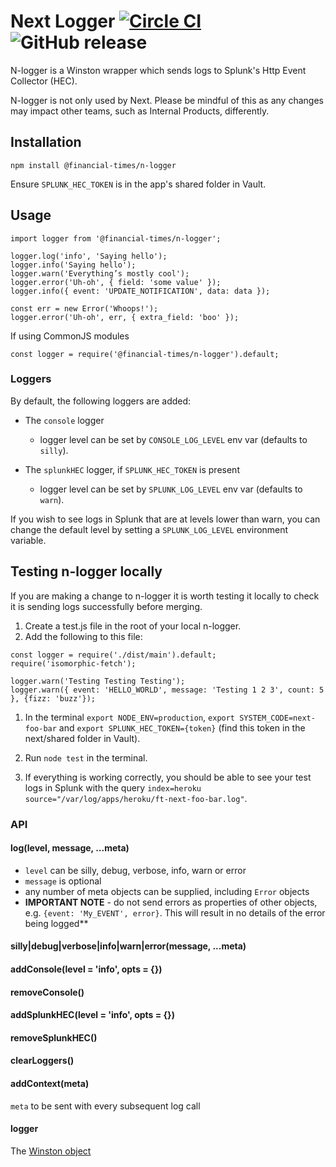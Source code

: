 # Next Logger [![Circle CI](https://circleci.com/gh/Financial-Times/n-logger.svg?style=svg)](https://circleci.com/gh/Financial-Times/n-logger) ![GitHub release](https://img.shields.io/github/release/Financial-Times/n-logger.svg?style=popout)

N-logger is a Winston wrapper which sends logs to Splunk's Http Event Collector (HEC).

N-logger is not only used by Next. Please be mindful of this as any changes may impact other teams, such as Internal Products, differently.

## Installation
```
npm install @financial-times/n-logger
```

Ensure `SPLUNK_HEC_TOKEN` is in the app's shared folder in Vault.

## Usage

    import logger from '@financial-times/n-logger';

    logger.log('info', 'Saying hello');
    logger.info('Saying hello');
    logger.warn('Everything’s mostly cool');
    logger.error('Uh-oh', { field: 'some value' });
    logger.info({ event: 'UPDATE_NOTIFICATION', data: data });

    const err = new Error('Whoops!');
    logger.error('Uh-oh', err, { extra_field: 'boo' });

If using CommonJS modules

    const logger = require('@financial-times/n-logger').default;

### Loggers

By default, the following loggers are added:

  * The `console` logger
    * logger level can be set by `CONSOLE_LOG_LEVEL` env var (defaults to `silly`).


  * The `splunkHEC` logger, if `SPLUNK_HEC_TOKEN` is present
    * logger level can be set by `SPLUNK_LOG_LEVEL` env var (defaults to `warn`).

If you wish to see logs in Splunk that are at levels lower than warn, you can change the default level by setting a `SPLUNK_LOG_LEVEL` environment variable.

## Testing n-logger locally

If you are making a change to n-logger it is worth testing it locally to check it is sending logs successfully before merging.
1. Create a test.js file in the root of your local n-logger.
1. Add the following to this file:

  ```
  const logger = require('./dist/main').default;
  require('isomorphic-fetch');

  logger.warn('Testing Testing Testing');
  logger.warn({ event: 'HELLO_WORLD', message: 'Testing 1 2 3', count: 5 }, {fizz: 'buzz'});
  ```

1. In the terminal `export NODE_ENV=production`, `export SYSTEM_CODE=next-foo-bar` and `export SPLUNK_HEC_TOKEN={token}` (find this token in the next/shared folder in Vault).

1. Run `node test` in the terminal.
1. If everything is working correctly, you should be able to see your test logs in Splunk with the query `index=heroku source="/var/log/apps/heroku/ft-next-foo-bar.log"`.

### API

#### log(level, message, ...meta)

 * `level` can be silly, debug, verbose, info, warn or error
 * `message` is optional
 * any number of meta objects can be supplied, including `Error` objects
 * **IMPORTANT NOTE** - do not send errors as properties of other objects, e.g. `{event: 'My_EVENT', error}`. This will result in no details of the error being logged**

#### silly|debug|verbose|info|warn|error(message, ...meta)

#### addConsole(level = 'info', opts = {})

#### removeConsole()

#### addSplunkHEC(level = 'info', opts = {})

#### removeSplunkHEC()

#### clearLoggers()

#### addContext(meta)
`meta` to be sent with every subsequent log call

#### logger

The [Winston object](https://github.com/winstonjs/winston)
